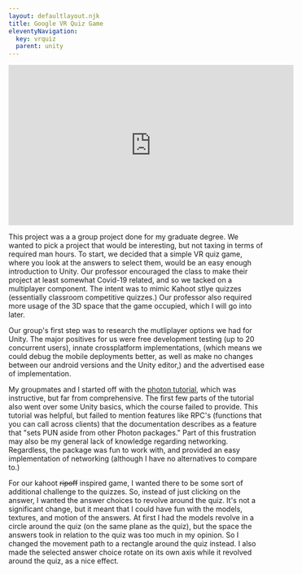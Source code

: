 ```yaml
---
layout: defaultlayout.njk
title: Google VR Quiz Game
eleventyNavigation:
  key: vrquiz
  parent: unity
---
```

<iframe width="560" height="315" src="https://www.youtube.com/embed/Y6JbmzztWYg" frameborder="0" allow="accelerometer; autoplay; clipboard-write; encrypted-media; gyroscope; picture-in-picture" allowfullscreen></iframe>

This project was a a group project done for my graduate degree.  We wanted to pick a project that would be interesting, but not taxing in terms of required man hours.  To start, we decided that a simple VR quiz game, where you look at the answers to select them, would be an easy enough introduction to Unity.  Our professor encouraged the class to make their project at least somewhat Covid-19 related, and so we tacked on a multiplayer component.  The intent was to mimic Kahoot stlye quizzes (essentially classroom competitive quizzes.)  Our professor also required more usage of the 3D space that the game occupied, which I will go into later.  

Our group's first step was to research the mutliplayer options we had for Unity.  The major positives for us were free development testing (up to 20 concurrent users), innate crossplatform implementations, (which means we could debug the mobile deployments better, as well as make no changes between our android versions and the Unity editor,) and the advertised ease of implementation.  

My groupmates and I started off with the [photon tutorial](https://doc.photonengine.com/en-us/pun/v2/demos-and-tutorials/pun-basics-tutorial/intro), which was instructive, but far from comprehensive.  The first few parts of the tutorial also went over some Unity basics, which the course failed to provide.  This tutorial was helpful, but failed to mention features like RPC's (functions that you can call across clients) that the documentation describes as a feature that "sets PUN aside from other Photon packages."  Part of this frustration may also be my general lack of knowledge regarding networking.  Regardless, the package was fun to work with, and provided an easy implementation of networking (although I have no alternatives to compare to.)  

For our kahoot ~~ripoff~~ inspired game, I wanted there to be some sort of additional challenge to the quizzes.  So, instead of just clicking on the answer, I wanted the answer choices to revolve around the quiz.  It's not a significant change, but it meant that I could have fun with the models, textures, and motion of the answers.  At first I had the models revolve in a circle around the quiz (on the same plane as the quiz), but the space the answers took in relation to the quiz was too much in my opinion.  So I changed the movement path to a rectangle around the quiz instead.  I also made the selected answer choice rotate on its own axis while it revolved around the quiz, as a nice effect.  

